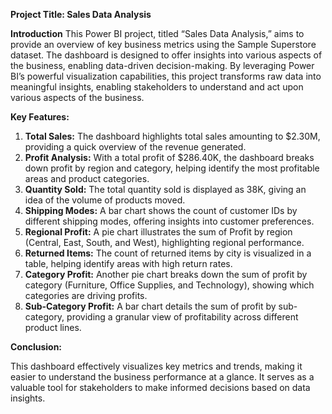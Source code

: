 
**Project Title: Sales Data Analysis**

**Introduction**
 This Power BI project, titled “Sales Data Analysis,” aims to provide an overview of key business metrics using the Sample Superstore dataset.
 The dashboard is designed to offer insights into various aspects of the business, enabling data-driven decision-making.
 By leveraging Power BI’s powerful visualization capabilities, this project transforms raw data into meaningful insights, enabling stakeholders to understand and act upon various aspects of the business.

**Key Features:**

1. **Total Sales:** The dashboard highlights total sales amounting to \$2.30M, providing a quick overview of the revenue generated.
2. **Profit Analysis:** With a total profit of \$286.40K, the dashboard breaks down profit by region and category, helping identify the most profitable areas and product categories.
3. **Quantity Sold:** The total quantity sold is displayed as 38K, giving an idea of the volume of products moved.
4. **Shipping Modes:** A bar chart shows the count of customer IDs by different shipping modes, offering insights into customer preferences.
5. **Regional Profit:** A pie chart illustrates the sum of Profit by region (Central, East, South, and West), highlighting regional performance.
6. **Returned Items:** The count of returned items by city is visualized in a table, helping identify areas with high return rates.
7. **Category Profit:** Another pie chart breaks down the sum of profit by category (Furniture, Office Supplies, and Technology), showing which categories are driving profits.
8. **Sub-Category Profit:** A bar chart details the sum of profit by sub-category, providing a granular view of profitability across different product lines.

**Conclusion:**

This dashboard effectively visualizes key metrics and trends, making it easier to understand the business performance at a glance.
It serves as a valuable tool for stakeholders to make informed decisions based on data insights.

